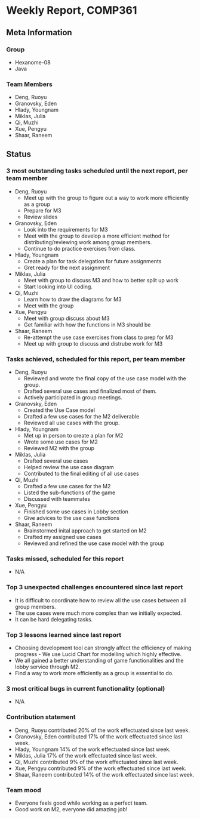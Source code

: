 # Weekly Report, COMP361

## Meta Information

### Group

 * Hexanome-08
 * Java

### Team Members

 * Deng, Ruoyu
 * Granovsky, Eden
 * Hlady, Youngnam
 * Miklas, Julia
 * Qi, Muzhi
 * Xue, Pengyu
 * Shaar, Raneem

## Status

### 3 most outstanding tasks scheduled until the next report, per team member

 * Deng, Ruoyu
    * Meet up with the group to figure out a way to work more efficiently as a group
    * Prepare for M3
    * Review slides
 * Granovsky, Eden
    * Look into the requirements for M3
    * Meet with the group to develop a more efficient method for distributing/reviewing work among group members.
    * Continue to do practice exercises from class.
 * Hlady, Youngnam
    * Create a plan for task delegation for future assignments
    * Gret ready for the next assignment
 * Miklas, Julia
    * Meet with group to discuss M3 and how to better split up work
    * Start looking into UI coding.
 * Qi, Muzhi
    * Learn how to draw the diagrams for M3
    * Meet with the group
 * Xue, Pengyu
     * Meet with group discuss about M3
     * Get familiar with how the functions in M3 should be
 * Shaar, Raneem
   *  Re-attempt the use case exercises from class to prep for M3
   *  Meet up with group to discuss and distrube work for M3

### Tasks achieved, scheduled for this report, per team member

 * Deng, Ruoyu
    * Reviewed and wrote the final copy of the use case model with the group.
    * Drafted several use cases and finalized most of them.
    * Actively participated in group meetings.
 * Granovsky, Eden
    * Created the Use Case model
    * Drafted a few use cases for the M2 deliverable
    * Reviewed all use cases with the group.
 * Hlady, Youngnam
    * Met up in person to create a plan for M2 
    * Wrote some use cases for M2
    * Reviewed M2 with the group
 * Miklas, Julia
    * Drafted several use cases
    * Helped review the use case diagram
    * Contributed to the final editing of all use cases
 * Qi, Muzhi
    * Drafted a few use cases for the M2
    * Listed the sub-functions of the game
    * Discussed with teammates
 * Xue, Pengyu
     * Finished some use cases in Lobby section
     * Give advices to the use case functions
 * Shaar, Raneem
   * Brainstormed inital approach to get started on M2
   * Drafted my assigned use cases
   * Reviewed and refined the use case model with the group
  
   
### Tasks missed, scheduled for this report

 * N/A

### Top 3 unexpected challenges encountered since last report

 * It is difficult to coordinate how to review all the use cases between all group members.
 * The use cases were much more complex than we initially expected.
 * It can be hard delegating tasks.

### Top 3 lessons learned since last report

 * Choosing development tool can strongly affect the efficiency of making progress - We use Lucid Chart for modelling which highly effective.
 * We all gained a better understanding of game functionalities and the lobby service through M2.
 * Find a way to work more efficiently as a group is essential to do.

### 3 most critical bugs in current functionality (optional)

  * N/A

### Contribution statement

 * Deng, Ruoyu contributed 20% of the work effectuated since last week.
 * Granovsky, Eden contributed 17% of the work effectuated since last week.
 * Hlady, Youngnam 14% of the work effectuated since last week.
 * Miklas, Julia 17% of the work effectuated since last week.
 * Qi, Muzhi contributed 9% of the work effectuated since last week.
 * Xue, Pengyu contributed 9% of the work effectuated since last week.
 * Shaar, Raneem contributed 14% of the work effectuated since last week.

### Team mood

 * Everyone feels good while working as a perfect team.
 * Good work on M2, everyone did amazing job!
